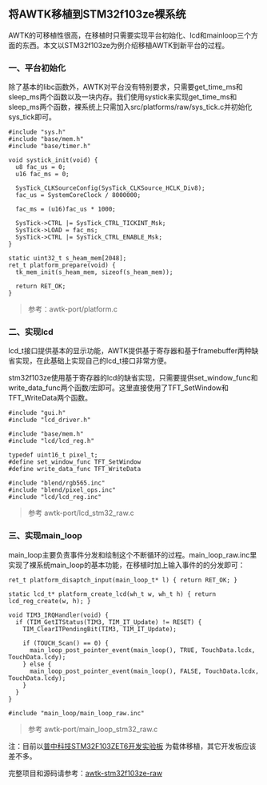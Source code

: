 ## 将AWTK移植到STM32f103ze裸系统

AWTK的可移植性很高，在移植时只需要实现平台初始化、lcd和mainloop三个方面的东西。本文以STM32f103ze为例介绍移植AWTK到新平台的过程。

### 一、平台初始化

除了基本的libc函数外，AWTK对平台没有特别要求，只需要get\_time\_ms和sleep\_ms两个函数以及一块内存。我们使用systick来实现get\_time\_ms和sleep\_ms两个函数，裸系统上只需加入src/platforms/raw/sys\_tick.c并初始化sys\_tick即可。


```
#include "sys.h"
#include "base/mem.h"
#include "base/timer.h"

void systick_init(void) {
  u8 fac_us = 0;
  u16 fac_ms = 0;

  SysTick_CLKSourceConfig(SysTick_CLKSource_HCLK_Div8);
  fac_us = SystemCoreClock / 8000000;

  fac_ms = (u16)fac_us * 1000;

  SysTick->CTRL |= SysTick_CTRL_TICKINT_Msk;
  SysTick->LOAD = fac_ms;
  SysTick->CTRL |= SysTick_CTRL_ENABLE_Msk;
}

static uint32_t s_heam_mem[2048];
ret_t platform_prepare(void) {
  tk_mem_init(s_heam_mem, sizeof(s_heam_mem));

  return RET_OK;
}
```

> 参考：awtk-port/platform.c

### 二、实现lcd

lcd\_t接口提供基本的显示功能，AWTK提供基于寄存器和基于framebuffer两种缺省实现，在此基础上实现自己的lcd\_t接口非常方便。

stm32f103ze使用基于寄存器的lcd的缺省实现，只需要提供set\_window\_func和write\_data\_func两个函数/宏即可。这里直接使用了TFT\_SetWindow和TFT\_WriteData两个函数。

```
#include "gui.h"
#include "lcd_driver.h"

#include "base/mem.h"
#include "lcd/lcd_reg.h"

typedef uint16_t pixel_t;
#define set_window_func TFT_SetWindow
#define write_data_func TFT_WriteData

#include "blend/rgb565.inc"
#include "blend/pixel_ops.inc"
#include "lcd/lcd_reg.inc"
```

> 参考 awtk-port/lcd\_stm32\_raw.c

### 三、实现main\_loop

main\_loop主要负责事件分发和绘制这个不断循环的过程。main\_loop\_raw.inc里实现了裸系统main\_loop的基本功能，在移植时加上输入事件的的分发即可：

```
ret_t platform_disaptch_input(main_loop_t* l) { return RET_OK; }

static lcd_t* platform_create_lcd(wh_t w, wh_t h) { return lcd_reg_create(w, h); }

void TIM3_IRQHandler(void) {
  if (TIM_GetITStatus(TIM3, TIM_IT_Update) != RESET) {
    TIM_ClearITPendingBit(TIM3, TIM_IT_Update);

    if (TOUCH_Scan() == 0) {
      main_loop_post_pointer_event(main_loop(), TRUE, TouchData.lcdx, TouchData.lcdy);
    } else {
      main_loop_post_pointer_event(main_loop(), FALSE, TouchData.lcdx, TouchData.lcdy);
    }   
  }
}

#include "main_loop/main_loop_raw.inc"
```

> 参考 awtk-port/main\_loop\_stm32\_raw.c


注：目前以[普中科技STM32F103ZET6开发实验板](https://item.taobao.com/item.htm?spm=a230r.1.14.1.50a130e8TMKYMC&id=558855281660&ns=1&abbucket=5#detail) 为载体移植，其它开发板应该差不多。

完整项目和源码请参考：[awtk-stm32f103ze-raw](https://github.com/zlgopen/awtk-stm32f103ze-raw)

